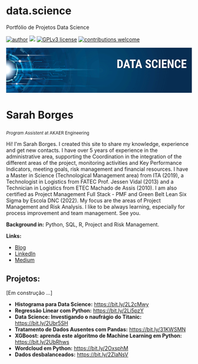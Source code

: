 # data.science
Portfólio de Projetos Data Science


[![author](https://img.shields.io/badge/author-carlosfab-red.svg)](https://www.linkedin.com/in/carlosfab) [![](https://img.shields.io/badge/python-3.7+-blue.svg)](https://www.python.org/downloads/release/python-365/) [![GPLv3 license](https://img.shields.io/badge/License-GPLv3-blue.svg)](http://perso.crans.org/besson/LICENSE.html) [![contributions welcome](https://img.shields.io/badge/contributions-welcome-brightgreen.svg?style=flat)](https://github.com/carlosfab/data_science/issues)

<p align="center">
  <img src="banner.png" >
</p>

# Sarah Borges
<sub>*Program Assistent* at AKAER Engineering </sub>

Hi! I'm Sarah Borges.
I created this site to share my knowledge, experience and get new contacts.
I have over 5 years of experience in the administrative area, supporting the Coordination in the integration of the different areas of the project, monitoring activities and Key Performance Indicators, meeting goals, risk management and financial resources. 
I have a Master in Science (Technological Management area) from ITA (2019), a Technologist in Logistics from FATEC Prof. Jessen Vidal (2013) and a Technician in Logistics from ETEC Machado de Assis (2010). 
I am also certified as Project Management Full Stack - PMF and Green Belt Lean Six Sigma by Escola DNC (2022).
My focus are the areas of Project Management and Risk Analysis.
I like to be always learning, especially for process improvement and team management.
See you.

**Background in:** Python, SQL, R, Project and Risk Management.

**Links:**
* [Blog](https://sites.google.com/view/resume-sarah-borges/main-page)
* [LinkedIn](https://www.linkedin.com/in/sarah-borges-msc/)
* [Medium](https://www.medium.com)


## Projetos:
[Em construção ...]

* **Histograma para Data Science:** https://bit.ly/2L2cMwy
* **Regressão Linear com Python:** https://bit.ly/2Li5pzY
* **Data Science: Investigando o naufrágio do Titanic:** https://bit.ly/2Ubr5SH
* **Tratamento de Dados Ausentes com Pandas:** https://bit.ly/31KWSMN
* **XGBoost: aprenda este algoritmo de Machine Learning em Python:** https://bit.ly/2UbRhws
* **Wordcloud em Python:** https://bit.ly/2OxsphM
* **Dados desbalanceados:** https://bit.ly/2ZlaNsV
